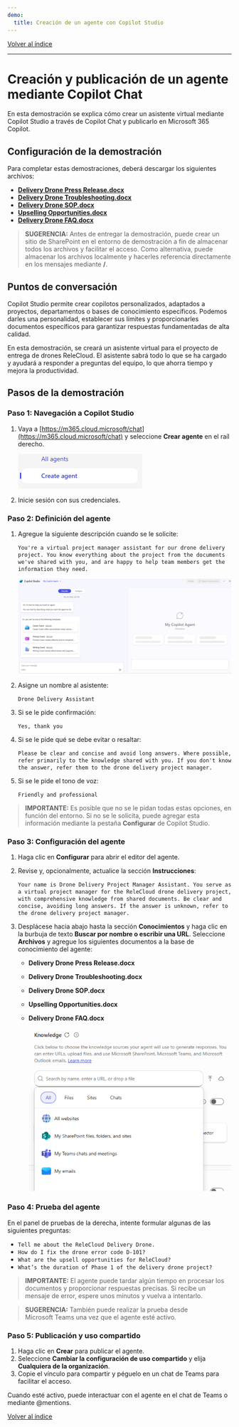 ```yaml
---
demo:
  title: Creación de un agente con Copilot Studio
---
```


[Volver al índice](https://microsoftlearning.github.io/MS-4021-Copilot-Immersion-Experience/)

---

# Creación y publicación de un agente mediante Copilot Chat

En esta demostración se explica cómo crear un asistente virtual mediante Copilot Studio a través de Copilot Chat y publicarlo en Microsoft 365 Copilot.

## Configuración de la demostración

Para completar estas demostraciones, deberá descargar los siguientes archivos:

- [**Delivery Drone Press Release.docx**](https://github.com/MicrosoftLearning/MS-4008-Microsoft-365-Copilot-Interactive-Experience-for-Executives/raw/master/ResourceFiles/Delivery_Drone_Press_Release.docx)
- [**Delivery Drone Troubleshooting.docx**](https://github.com/MicrosoftLearning/MS-4008-Microsoft-365-Copilot-Interactive-Experience-for-Executives/raw/master/ResourceFiles/Delivery_Drone_Troubleshooting.docx)
- [**Delivery Drone SOP.docx**](https://github.com/MicrosoftLearning/MS-4008-Microsoft-365-Copilot-Interactive-Experience-for-Executives/raw/master/ResourceFiles/Delivery_Drone_SOP.docx)
- [**Upselling Opportunities.docx**](https://github.com/MicrosoftLearning/MS-4008-Microsoft-365-Copilot-Interactive-Experience-for-Executives/raw/master/ResourceFiles/Upselling_Opportunities.docx)
- [**Delivery Drone FAQ.docx**](https://github.com/MicrosoftLearning/MS-4008-Microsoft-365-Copilot-Interactive-Experience-for-Executives/raw/master/ResourceFiles/Delivery_Drone_FAQ.docx)

> **SUGERENCIA:** Antes de entregar la demostración, puede crear un sitio de SharePoint en el entorno de demostración a fin de almacenar todos los archivos y facilitar el acceso. Como alternativa, puede almacenar los archivos localmente y hacerles referencia directamente en los mensajes mediante **/**.

## Puntos de conversación

Copilot Studio permite crear copilotos personalizados, adaptados a proyectos, departamentos o bases de conocimiento específicos. Podemos darles una personalidad, establecer sus límites y proporcionarles documentos específicos para garantizar respuestas fundamentadas de alta calidad.

En esta demostración, se creará un asistente virtual para el proyecto de entrega de drones ReleCloud. El asistente sabrá todo lo que se ha cargado y ayudará a responder a preguntas del equipo, lo que ahorra tiempo y mejora la productividad.

## Pasos de la demostración

### Paso 1: Navegación a Copilot Studio

1. Vaya a [https://m365.cloud.microsoft/chat](https://m365.cloud.microsoft/chat) y seleccione **Crear agente** en el raíl derecho.

    ![Recorte de pantalla en el que se muestra el enlace Crear un agente.](../Prompts/media/create-agent.png)

1. Inicie sesión con sus credenciales.

### Paso 2: Definición del agente

1. Agregue la siguiente descripción cuando se le solicite:

    ```text
    You're a virtual project manager assistant for our drone delivery project. You know everything about the project from the documents we've shared with you, and are happy to help team members get the information they need.
    ```

   ![Recorte de pantalla en el que se muestra la característica Describir.](../Prompts/Media/create-agent-through-describe.png)

1. Asigne un nombre al asistente:

    ```text
    Drone Delivery Assistant
    ```

1. Si se le pide confirmación:

    ```text
    Yes, thank you
    ```

1. Si se le pide qué se debe evitar o resaltar:

    ```text
    Please be clear and concise and avoid long answers. Where possible, refer primarily to the knowledge shared with you. If you don't know the answer, refer them to the drone delivery project manager.
    ```

1. Si se le pide el tono de voz:

    ```text
    Friendly and professional
    ```

> **IMPORTANTE:**  Es posible que no se le pidan todas estas opciones, en función del entorno. Si no se le solicita, puede agregar esta información mediante la pestaña **Configurar** de Copilot Studio.

### Paso 3: Configuración del agente

1. Haga clic en **Configurar** para abrir el editor del agente.
1. Revise y, opcionalmente, actualice la sección **Instrucciones**:

    ```text
    Your name is Drone Delivery Project Manager Assistant. You serve as a virtual project manager for the ReleCloud drone delivery project, with comprehensive knowledge from shared documents. Be clear and concise, avoiding long answers. If the answer is unknown, refer to the drone delivery project manager.
    ```

1. Desplácese hacia abajo hasta la sección **Conocimientos** y haga clic en la burbuja de texto **Buscar por nombre o escribir una URL**. Seleccione **Archivos** y agregue los siguientes documentos a la base de conocimiento del agente:

    - **Delivery Drone Press Release.docx**
    - **Delivery Drone Troubleshooting.docx**
    - **Delivery Drone SOP.docx**
    - **Upselling Opportunities.docx**
    - **Delivery Drone FAQ.docx**

        ![Recorte de pantalla en el que se muestran los orígenes de conocimiento.](../Prompts/Media/knowledge-sources.png)

### Paso 4: Prueba del agente

En el panel de pruebas de la derecha, intente formular algunas de las siguientes preguntas:

- `Tell me about the ReleCloud Delivery Drone.`
- `How do I fix the drone error code D-101?`
- `What are the upsell opportunities for ReleCloud?`
- `What’s the duration of Phase 1 of the delivery drone project?`

> **IMPORTANTE:**   El agente puede tardar algún tiempo en procesar los documentos y proporcionar respuestas precisas. Si recibe un mensaje de error, espere unos minutos y vuelva a intentarlo.

> **SUGERENCIA:** También puede realizar la prueba desde Microsoft Teams una vez que el agente esté activo.

### Paso 5: Publicación y uso compartido

1. Haga clic en **Crear** para publicar el agente.
1. Seleccione **Cambiar la configuración de uso compartido** y elija **Cualquiera de la organización**.
1. Copie el vínculo para compartir y péguelo en un chat de Teams para facilitar el acceso.

Cuando esté activo, puede interactuar con el agente en el chat de Teams o mediante @mentions.

[Volver al índice](https://microsoftlearning.github.io/MS-4021-Copilot-Immersion-Experience/)
